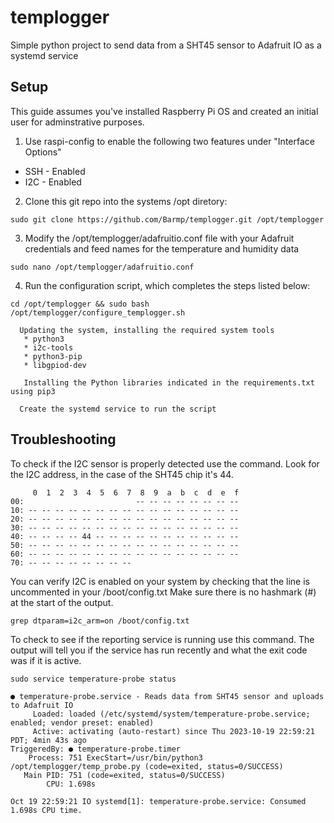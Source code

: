 # templogger
Simple python project to send data from a SHT45 sensor to Adafruit IO as a systemd service

## Setup
This guide assumes you've installed Raspberry Pi OS and created an initial user for adminstrative purposes.

1. Use raspi-config to enable the following two features under "Interface Options"
  * SSH - Enabled
  * I2C - Enabled

2. Clone this git repo into the systems /opt diretory: 

```sudo git clone https://github.com/Barmp/templogger.git /opt/templogger```

3. Modify the /opt/templogger/adafruitio.conf file with your Adafruit credentials and feed names for the temperature and humidity data

```sudo nano /opt/templogger/adafruitio.conf```

4. Run the configuration script, which completes the steps listed below: 

```cd /opt/templogger && sudo bash /opt/templogger/configure_templogger.sh ``` 

      Updating the system, installing the required system tools
       * python3
       * i2c-tools 
       * python3-pip 
       * libgpiod-dev
      
       Installing the Python libraries indicated in the requirements.txt using pip3
       
      Create the systemd service to run the script 

## Troubleshooting
To check if the I2C sensor is properly detected use the command. Look for the I2C address, in the case of the SHT45 chip it's 44.
```i2cdetect -y 1
     0  1  2  3  4  5  6  7  8  9  a  b  c  d  e  f
00:                         -- -- -- -- -- -- -- --
10: -- -- -- -- -- -- -- -- -- -- -- -- -- -- -- --
20: -- -- -- -- -- -- -- -- -- -- -- -- -- -- -- --
30: -- -- -- -- -- -- -- -- -- -- -- -- -- -- -- --
40: -- -- -- -- 44 -- -- -- -- -- -- -- -- -- -- --
50: -- -- -- -- -- -- -- -- -- -- -- -- -- -- -- --
60: -- -- -- -- -- -- -- -- -- -- -- -- -- -- -- --
70: -- -- -- -- -- -- -- --
```

You can verify I2C is enabled on your system by checking that the line is uncommented in your /boot/config.txt
Make sure there is no hashmark (#) at the start of the output.

```grep dtparam=i2c_arm=on /boot/config.txt```

To check to see if the reporting service is running use this command. The output will tell you if the service has run recently and what the exit code was if it is active. 
```
sudo service temperature-probe status

● temperature-probe.service - Reads data from SHT45 sensor and uploads to Adafruit IO
     Loaded: loaded (/etc/systemd/system/temperature-probe.service; enabled; vendor preset: enabled)
     Active: activating (auto-restart) since Thu 2023-10-19 22:59:21 PDT; 4min 43s ago
TriggeredBy: ● temperature-probe.timer
    Process: 751 ExecStart=/usr/bin/python3 /opt/templogger/temp_probe.py (code=exited, status=0/SUCCESS)
   Main PID: 751 (code=exited, status=0/SUCCESS)
        CPU: 1.698s

Oct 19 22:59:21 IO systemd[1]: temperature-probe.service: Consumed 1.698s CPU time.
```
